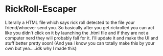 # RickRoll-Escaper
Literally a HTML file which says rick roll detected to the file your friend/whoever send you. So basically after you get rickrolled you can act like you didn't click on it by launching the .html file and if they are not a computer nerd they will probably fall for it. I'll update it and make the UI and stuff better pretty soon! (And yea I know you can totally make this by your own but yea.....idk why I made this)
